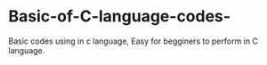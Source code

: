 # Basic-of-C-language-codes-
Basic codes using in c language, Easy for begginers to perform in C language.
